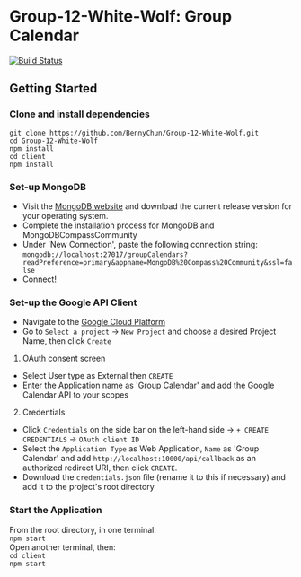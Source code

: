 # Group-12-White-Wolf: Group Calendar
[![Build Status](https://travis-ci.com/BennyChun/Group-12-White-Wolf.svg?token=97wroqvKxQfyzgcd2pHd&branch=master)](https://travis-ci.com/BennyChun/Group-12-White-Wolf)

## Getting Started

### Clone and install dependencies
`git clone https://github.com/BennyChun/Group-12-White-Wolf.git`  
`cd Group-12-White-Wolf`       
`npm install`       
`cd client`       
`npm install` 

### Set-up MongoDB
* Visit the [MongoDB website](https://www.mongodb.com/download-center/community) and download the current release version for your operating system.  
* Complete the installation process for MongoDB and MongoDBCompassCommunity  
* Under 'New Connection', paste the following connection string:  
`mongodb://localhost:27017/groupCalendars?readPreference=primary&appname=MongoDB%20Compass%20Community&ssl=false` 
* Connect!            

### Set-up the Google API Client
* Navigate to the [Google Cloud Platform](https://console.developers.google.com)
* Go to `Select a project` &#8594; `New Project` and choose a desired Project Name, then click `Create`  
1. OAuth consent screen  
* Select User type as External then `CREATE`  
* Enter the Application name as 'Group Calendar' and add the Google Calendar API to your scopes 
2. Credentials  
* Click `Credentials` on the side bar on the left-hand side &#8594; `+ CREATE CREDENTIALS` &#8594; `OAuth client ID`
* Select the `Application Type` as Web Application, `Name` as 'Group Calendar' and add `http://localhost:10000/api/callback` as an authorized redirect URI, then click `CREATE`.
* Download the `credentials.json` file (rename it to this if necessary) and add it to the project's root directory

### Start the Application  
From the root directory, in one terminal:   
`npm start`  
Open another terminal, then:  
`cd client`  
`npm start`  

